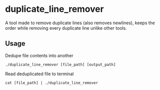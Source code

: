 # duplicate_line_remover
A tool made to remove duplicate lines (also removes newlines), keeps the order while removing every duplicate line unlike other tools.

## Usage
Dedupe file contents into another
```
./duplicate_line_remover [file_path] [output_path]
```

Read deduplicated file to terminal
```
cat [file_path] | ./duplicate_line_remover
```
